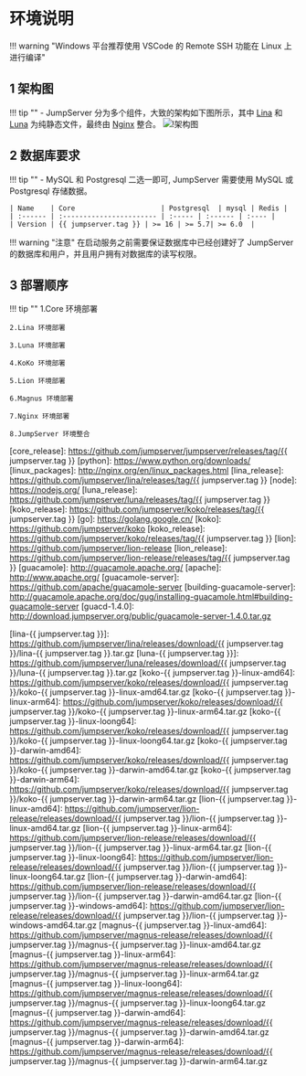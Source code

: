# 环境说明

!!! warning "Windows 平台推荐使用 VSCode 的 Remote SSH 功能在 Linux 上进行编译"

## 1 架构图
!!! tip ""
    - JumpServer 分为多个组件，大致的架构如下图所示，其中 [Lina][lina] 和 [Luna][luna] 为纯静态文件，最终由 [Nginx][nginx] 整合。
![!架构图](../../img/architecture.png)

## 2 数据库要求
!!! tip ""
    - MySQL 和 Postgresql 二选一即可, JumpServer 需要使用 MySQL 或 Postgresql 存储数据。

    | Name    | Core                     | Postgresql  | mysql | Redis |
    | :------ | :----------------------- | :----- | :------ | :---- |
    | Version | {{ jumpserver.tag }} | >= 16 | >= 5.7| >= 6.0  |
!!! warning "注意"
    在启动服务之前需要保证数据库中已经创建好了 JumpServer 的数据库和用户，并且用户拥有对数据库的读写权限。

## 3 部署顺序
!!! tip ""
    1.Core 环境部署

    2.Lina 环境部署

    3.Luna 环境部署

    4.KoKo 环境部署

    5.Lion 环境部署

    6.Magnus 环境部署

    7.Nginx 环境部署

    8.JumpServer 环境整合


[nginx]: http://nginx.org/
[lina]: https://github.com/jumpserver/lina/
[vue]: https://cn.vuejs.org/
[element_ui]: https://element.eleme.cn/
[luna]: https://github.com/jumpserver/luna/
[angular_cli]: https://github.com/angular/angular-cli
[core]: https://github.com/jumpserver/jumpserver/
[django]: https://docs.djangoproject.com/
[gunicorn]: https://gunicorn.org/
[celery]: https://docs.celeryproject.org/
[flower]: https://github.com/mher/flower/
[daphne]: https://github.com/django/daphne/
[github]: https://github.com/
[core_release]: https://github.com/jumpserver/jumpserver/releases/tag/{{ jumpserver.tag }}
[python]: https://www.python.org/downloads/
[linux_packages]: http://nginx.org/en/linux_packages.html
[lina_release]: https://github.com/jumpserver/lina/releases/tag/{{ jumpserver.tag }}
[node]: https://nodejs.org/
[luna_release]: https://github.com/jumpserver/luna/releases/tag/{{ jumpserver.tag }}
[koko_release]: https://github.com/jumpserver/koko/releases/tag/{{ jumpserver.tag }}
[go]: https://golang.google.cn/
[koko]: https://github.com/jumpserver/koko
[koko_release]: https://github.com/jumpserver/koko/releases/tag/{{ jumpserver.tag }}
[lion]: https://github.com/jumpserver/lion-release
[lion_release]: https://github.com/jumpserver/lion-release/releases/tag/{{ jumpserver.tag }}
[guacamole]: http://guacamole.apache.org/
[apache]: http://www.apache.org/
[guacamole-server]: https://github.com/apache/guacamole-server
[building-guacamole-server]: http://guacamole.apache.org/doc/gug/installing-guacamole.html#building-guacamole-server
[guacd-1.4.0]: http://download.jumpserver.org/public/guacamole-server-1.4.0.tar.gz

[lina-{{ jumpserver.tag }}]: https://github.com/jumpserver/lina/releases/download/{{ jumpserver.tag }}/lina-{{ jumpserver.tag }}.tar.gz
[luna-{{ jumpserver.tag }}]: https://github.com/jumpserver/luna/releases/download/{{ jumpserver.tag }}/luna-{{ jumpserver.tag }}.tar.gz
[koko-{{ jumpserver.tag }}-linux-amd64]: https://github.com/jumpserver/koko/releases/download/{{ jumpserver.tag }}/koko-{{ jumpserver.tag }}-linux-amd64.tar.gz
[koko-{{ jumpserver.tag }}-linux-arm64]: https://github.com/jumpserver/koko/releases/download/{{ jumpserver.tag }}/koko-{{ jumpserver.tag }}-linux-arm64.tar.gz
[koko-{{ jumpserver.tag }}-linux-loong64]: https://github.com/jumpserver/koko/releases/download/{{ jumpserver.tag }}/koko-{{ jumpserver.tag }}-linux-loong64.tar.gz
[koko-{{ jumpserver.tag }}-darwin-amd64]: https://github.com/jumpserver/koko/releases/download/{{ jumpserver.tag }}/koko-{{ jumpserver.tag }}-darwin-amd64.tar.gz
[koko-{{ jumpserver.tag }}-darwin-arm64]: https://github.com/jumpserver/koko/releases/download/{{ jumpserver.tag }}/koko-{{ jumpserver.tag }}-darwin-arm64.tar.gz
[lion-{{ jumpserver.tag }}-linux-amd64]: https://github.com/jumpserver/lion-release/releases/download/{{ jumpserver.tag }}/lion-{{ jumpserver.tag }}-linux-amd64.tar.gz
[lion-{{ jumpserver.tag }}-linux-arm64]: https://github.com/jumpserver/lion-release/releases/download/{{ jumpserver.tag }}/lion-{{ jumpserver.tag }}-linux-arm64.tar.gz
[lion-{{ jumpserver.tag }}-linux-loong64]: https://github.com/jumpserver/lion-release/releases/download/{{ jumpserver.tag }}/lion-{{ jumpserver.tag }}-linux-loong64.tar.gz
[lion-{{ jumpserver.tag }}-darwin-amd64]: https://github.com/jumpserver/lion-release/releases/download/{{ jumpserver.tag }}/lion-{{ jumpserver.tag }}-darwin-amd64.tar.gz
[lion-{{ jumpserver.tag }}-windows-amd64]: https://github.com/jumpserver/lion-release/releases/download/{{ jumpserver.tag }}/lion-{{ jumpserver.tag }}-windows-amd64.tar.gz
[magnus-{{ jumpserver.tag }}-linux-amd64]: https://github.com/jumpserver/magnus-release/releases/download/{{ jumpserver.tag }}/magnus-{{ jumpserver.tag }}-linux-amd64.tar.gz
[magnus-{{ jumpserver.tag }}-linux-arm64]: https://github.com/jumpserver/magnus-release/releases/download/{{ jumpserver.tag }}/magnus-{{ jumpserver.tag }}-linux-arm64.tar.gz
[magnus-{{ jumpserver.tag }}-linux-loong64]: https://github.com/jumpserver/magnus-release/releases/download/{{ jumpserver.tag }}/magnus-{{ jumpserver.tag }}-linux-loong64.tar.gz
[magnus-{{ jumpserver.tag }}-darwin-amd64]: https://github.com/jumpserver/magnus-release/releases/download/{{ jumpserver.tag }}/magnus-{{ jumpserver.tag }}-darwin-amd64.tar.gz
[magnus-{{ jumpserver.tag }}-darwin-arm64]: https://github.com/jumpserver/magnus-release/releases/download/{{ jumpserver.tag }}/magnus-{{ jumpserver.tag }}-darwin-arm64.tar.gz
